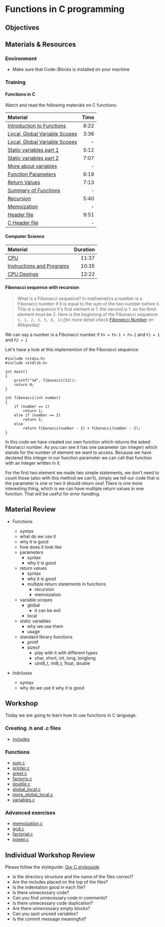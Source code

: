 # Functions in C programming

## Objectives

## Materials & Resources
### Environment
- Make sure that Code::Blocks is installed on your machine

### Training
#### Functions in C
Watch and read the following materials on C functions:

| Material | Time |
|:---------|-----:|
| [Introduction to Functions](https://www.youtube.com/watch?v=lv5IDF7dmBk) | 8:22 |
| [Local, Global Variable Scopes](https://www.youtube.com/watch?v=sAj_Jrqrg5g) | 3:36 |
| [Local, Global Variable Scopes](http://www.w3schools.in/c-tutorial/variable-scope/) | - |
| [Static variables part 1](https://www.youtube.com/watch?v=kz2lQdYXsKE)| 5:12 |
|[Static variables part 2](https://www.youtube.com/watch?v=gr90KDyLQdc)|7:07|
|[More about variables](http://gd.tuwien.ac.at/languages/c/programming-bbrown/c_046.htm)|-|
| [Function Parameters](https://www.youtube.com/watch?v=_oyuKw3vBf8) | 6:19 |
| [Return Values](https://www.youtube.com/watch?v=ye2tvFir65g) | 7:13 |
| [Summary of Functions](http://www.w3schools.in/c-tutorial/functions/) | - |
|[Recursion](https://www.youtube.com/watch?v=KEEKn7Me-ms&t=76s)|5:40|
|[Memoization](https://en.wikipedia.org/wiki/Memoization)|-|
|[Header file](https://www.youtube.com/watch?v=1EeetMPACMI)|9:51|
|[C Header file](https://www.tutorialspoint.com/cprogramming/c_header_files.htm)|-|

#### Computer Science

| Material | Duration |
|:---------|-----:|
| [CPU](https://www.youtube.com/watch?v=FZGugFqdr60&list=PL8dPuuaLjXtNlUrzyH5r6jN9ulIgZBpdo&index=8) | 11:37 |
| [Instructions and  Programs](https://www.youtube.com/watch?v=zltgXvg6r3k&index=9&list=PL8dPuuaLjXtNlUrzyH5r6jN9ulIgZBpdo) | 10:35 |
| [CPU Desings](https://www.youtube.com/watch?v=rtAlC5J1U40&index=10&list=PL8dPuuaLjXtNlUrzyH5r6jN9ulIgZBpdo) | 12:22 |

#### Fibonacci sequence with recursion

> What is a Fibonacci sequence? In mathematics a number is a Fibonacci number if it is equal to the sum of the two number before it. This is a sequence it's first element is 1. the second is 1. so the thrid element must be 2. Here is the beginning of the Fibonacci sequence:
`1, 1, 2, 3, 5, 8, 13`
> *[for more detail check [Fibonacci Number](https://en.wikipedia.org/wiki/Fibonacci_number) on Wikipedia]*

We can say a number is a Fibonacci number if `Fn = Fn-1 + Fn-2` and `F1 = 1` and `F2 = 1`

Let's have a look at this implemention of the Fibonacci sequence:

```c_cpp
#include <stdio.h>
#include <stdlib.h>

int main()
{
    printf("%d", fibonacci(12));
    return 0;
}

int fibonacci(int number)
{
    if (number == 1)
        return 1;
    else if (number == 2)
        return 1;
    else
        return fibonacci(number - 1) + fibonacci(number - 2);
}
```

In this code we have created our own function which returns the asked Fibonacci number. As you can see it has one parameter (an integer) which stands for the number of element we want to access. Because we have declared this integer in our function parameter we can call that function with an integer written in it.

For the first two element we made two simple statements, we don't need to count those (also with this method we can't), simply we tell our code that is the parameter is one or two it should return one! There is one more interesting thing, which is we can have multiple return values in one function. That will be useful for *error handling*.

## Material Review
- Functions
    - syntax
    - what do we use it
    - why it is good
    - how does it look like
    - parameters
        - syntax
        - why it is good
    - return values
        - syntax
        - why it is good
        - multiple return statements in functions
            - recursion
            - memoization
    - variable scopes
        - global
            - it can be evil
        - local
    - static variables
        - why we use them
        - usage
    - standard library functions
        - printf
        - sizeof
            - play with it with different types
            - char, short, int, long, longlong
            - uint8_t, int8_t, float, double

- Indcluses
    - syntax
    - why do we use it
    why it is good



## Workshop
Today we are going to learn how to use functions in C language.

### Creating .h and .c files

- [includes](MultipleFiles)

### Functions

 - [sum.c](Workshop/sum.c)
 - [printer.c](Workshop/printer.c)
 - [greet.c](Workshop/greet.c)
 - [factorio.c](Workshop/factorio.c)
 - [double.c](Workshop/double.c)
 - [global_local.c](Workshop/global_local.c)
 - [more_global_local.c](Workshop/more_global_local.c)
 - [variables.c](Workshop/variables.c)


### Advanced exercises

 - [memoization.c](Workshop/memoization.c)
 - [gcd.c](Workshop/gcd.c)
 - [factorial.c](Workshop/factorial.c)
 - [power.c](Workshop/power.c)

## Individual Workshop Review
Please follow the styleguide: [Our C styleguide](https://github.com/greenfox-academy/teaching-materials/blob/master/styleguide/c.md)

 - Is the directory structure and the name of the files correct?
 - Are the includes placed on the top of the files?
 - Is the indentation good in each file?
 - Is there unnecessary code?
 - Can you find unnecessary code in comments?
 - Is there unnecessary code duplication?
 - Are there unnecessary empty blocks?
 - Can you spot unused variables?
 - Is the commit message meaningful?
